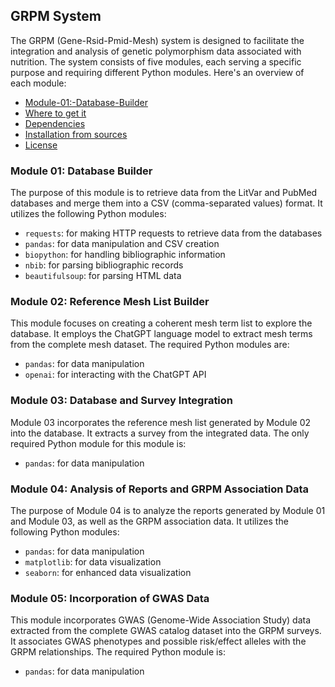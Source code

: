## GRPM System

The GRPM (Gene-Rsid-Pmid-Mesh) system is designed to facilitate the integration and analysis of genetic polymorphism data associated with nutrition. The system consists of five modules, each serving a specific purpose and requiring different Python modules. Here's an overview of each module:

- [Module-01:-Database-Builder](#module-01:-database-builder)
- [Where to get it](#where-to-get-it)
- [Dependencies](#dependencies)
- [Installation from sources](#installation-from-sources)
- [License](#license)

### Module 01: Database Builder

The purpose of this module is to retrieve data from the LitVar and PubMed databases and merge them into a CSV (comma-separated values) format. It utilizes the following Python modules:

- `requests`: for making HTTP requests to retrieve data from the databases
- `pandas`: for data manipulation and CSV creation
- `biopython`: for handling bibliographic information
- `nbib`: for parsing bibliographic records
- `beautifulsoup`: for parsing HTML data

### Module 02: Reference Mesh List Builder

This module focuses on creating a coherent mesh term list to explore the database. It employs the ChatGPT language model to extract mesh terms from the complete mesh dataset. The required Python modules are:

- `pandas`: for data manipulation
- `openai`: for interacting with the ChatGPT API

### Module 03: Database and Survey Integration

Module 03 incorporates the reference mesh list generated by Module 02 into the database. It extracts a survey from the integrated data. The only required Python module for this module is:

- `pandas`: for data manipulation

### Module 04: Analysis of Reports and GRPM Association Data

The purpose of Module 04 is to analyze the reports generated by Module 01 and Module 03, as well as the GRPM association data. It utilizes the following Python modules:

- `pandas`: for data manipulation
- `matplotlib`: for data visualization
- `seaborn`: for enhanced data visualization

### Module 05: Incorporation of GWAS Data

This module incorporates GWAS (Genome-Wide Association Study) data extracted from the complete GWAS catalog dataset into the GRPM surveys. It associates GWAS phenotypes and possible risk/effect alleles with the GRPM relationships. The required Python module is:

- `pandas`: for data manipulation
